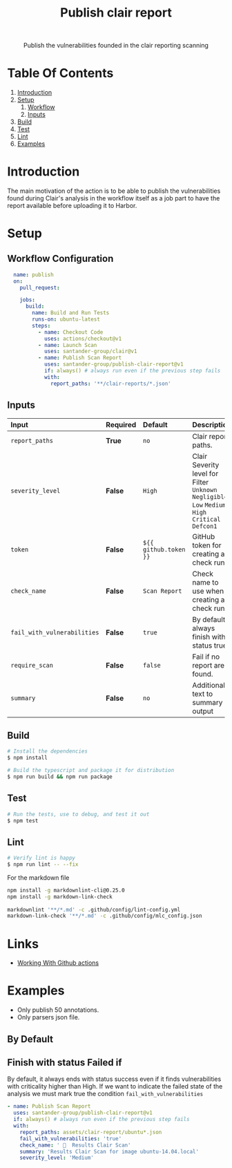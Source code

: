 <h1 align="center"> Publish clair report  </h1> <br>

<p align="center">
    Publish the vulnerabilities founded in the clair reporting scanning  
</p>

# Table Of Contents

1. [Introduction](.#introduction)
2. [Setup](.#setup)
   1. [Workflow](.#workflow-configuration)
   2. [Inputs](.#inputs)
3. [Build](.#build)
4. [Test](.#test)
5. [Lint](.#lint)
6. [Examples](.#examples)

# Introduction

The main motivation of the action is to be able to publish the vulnerabilities
found during Clair's analysis in the workflow itself as a job part to have the
report available before uploading it to Harbor.

# Setup

## Workflow Configuration

```yaml
  name: publish
  on:
    pull_request:

    jobs:
      build:
        name: Build and Run Tests
        runs-on: ubuntu-latest
        steps:
          - name: Checkout Code
            uses: actions/checkout@v1
          - name: Launch Scan
            uses: santander-group/clair@v1
          - name: Publish Scan Report
            uses: santander-group/publish-clair-report@v1
            if: always() # always run even if the previous step fails
            with:
              report_paths: '**/clair-reports/*.json'
```

## Inputs

| **Input**                   | **Required**  | **Default**               | **Description**                                                                                           |
|:---------------             |:-----         |:--------                  |:---------------------------------------------------------------------------------------------------|
| `report_paths`              | **True**      | `no`                      | Clair report paths.                                                                                |
| `severity_level`            | **False**     | `High`                    | Clair Severity level for Filter `Unknown` `Negligible` `Low` `Medium` `High` `Critical` `Defcon1`  |
| `token`                     | **False**     | `${{ github.token }}`     | GitHub token for creating a check run.                                                             |
| `check_name`                | **False**     | `Scan Report`             | Check name to use when creating a check run.                                                       |
| `fail_with_vulnerabilities` | **False**     | `true`                    | By default always finish with status true.                                                       |
| `require_scan`              | **False**     | `false`                   | Fail if no report are found.                                                                       |
| `summary`                   | **False**     | `no`                      | Additional text to summary output                                                                  |

## Build

```bash
# Install the dependencies  
$ npm install

# Build the typescript and package it for distribution
$ npm run build && npm run package
```

## Test

```bash
# Run the tests, use to debug, and test it out
$ npm test
```

## Lint

```bash
# Verify lint is happy
$ npm run lint -- --fix
```

For the markdown file

```bash
npm install -g markdownlint-cli@0.25.0
npm install -g markdown-link-check
 
markdownlint '**/*.md' -c .github/config/lint-config.yml
markdown-link-check '**/*.md' -c .github/config/mlc_config.json
```

# Links

- [Working With Github actions](https://jeffrafter.com/working-with-github-actions/)

# Examples

- Only publish 50 annotations. 
- Only parsers json file.

## By Default


## Finish with status Failed if 

By default, it always ends with status success even if it finds vulnerabilities
with criticality higher than High. If we want to indicate the failed state of
the analysis we must mark true the condition `fail_with_vulnerabilities`

```yaml
- name: Publish Scan Report
  uses: santander-group/publish-clair-report@v1
  if: always() # always run even if the previous step fails
  with:
    report_paths: assets/clair-report/ubuntu*.json
    fail_with_vulnerabilities: 'true'
    check_name: ' 📄  Results Clair Scan'
    summary: 'Results Clair Scan for image ubuntu-14.04.local'
    severity_level: 'Medium'
```


